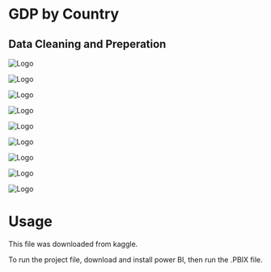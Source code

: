 # GDP by Country

## Data Cleaning and Preperation

![Logo](https://github.com/njimonda/GDP-by-Country-1999-2022/blob/main/steps/1.png)


![Logo](https://github.com/njimonda/GDP-by-Country-1999-2022/blob/main/steps/2.png)


![Logo](https://github.com/njimonda/GDP-by-Country-1999-2022/blob/main/steps/3.png)


![Logo](https://github.com/njimonda/GDP-by-Country-1999-2022/blob/main/steps/4.png)


![Logo](https://github.com/njimonda/GDP-by-Country-1999-2022/blob/main/steps/5.png)


![Logo](https://github.com/njimonda/GDP-by-Country-1999-2022/blob/main/steps/6.png)


![Logo](https://github.com/njimonda/GDP-by-Country-1999-2022/blob/main/steps/7.png)


![Logo](https://github.com/njimonda/GDP-by-Country-1999-2022/blob/main/steps/8.png)


![Logo](https://github.com/njimonda/GDP-by-Country-1999-2022/blob/main/steps/9.png)


# Usage

This file was downloaded from kaggle. 


To run the project file, download and install power BI, then run the .PBIX file. 


